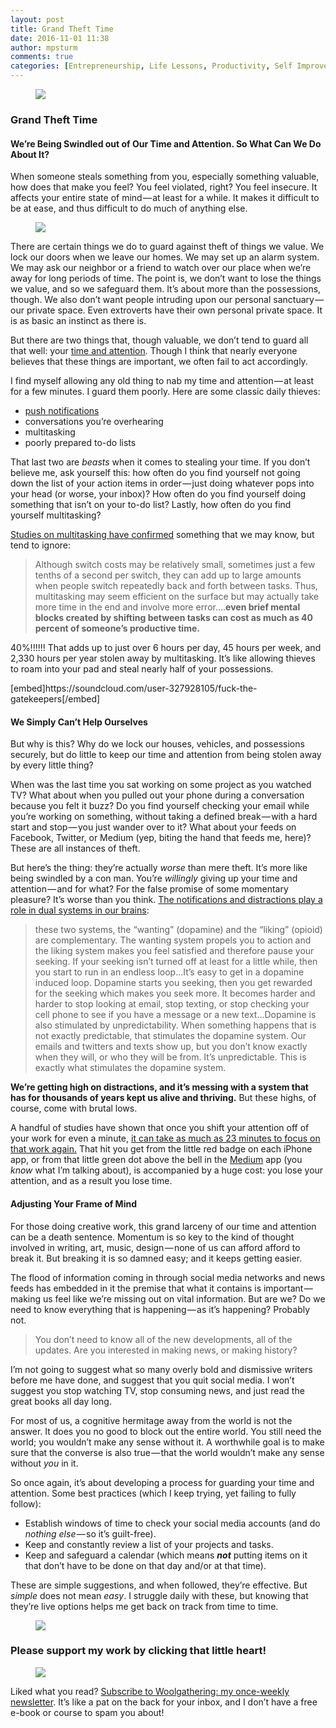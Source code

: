```yaml
---
layout: post
title: Grand Theft Time
date: 2016-11-01 11:38
author: mpsturm
comments: true
categories: [Entrepreneurship, Life Lessons, Productivity, Self Improvement, Startup, Uncategorized]
---
```



<figure>

<img src="https://mikesturmblog.files.wordpress.com/2016/11/373ec-1suol7ofzskpkgwujjzyfqw.jpeg">
</figure>

<h3>Grand Theft Time</h3>
<h4>We’re Being Swindled out of Our Time and Attention. So What Can We Do About It?</h4>
<p>When someone steals something from you, especially something valuable, how does that make you feel? You feel violated, right? You feel insecure. It affects your entire state of mind — at least for a while. It makes it difficult to be at ease, and thus difficult to do much of anything else.</p>
<figure>

<a href="http://www.creatomic.co"><img src="https://mikesturmblog.files.wordpress.com/2016/11/d420c-1kcj-re293uj0yeuhhtgobw.png"></a>
</figure><p>There are certain things we do to guard against theft of things we value. We lock our doors when we leave our homes. We may set up an alarm system. We may ask our neighbor or a friend to watch over our place when we’re away for long periods of time. The point is, we don’t want to lose the things we value, and so we safeguard them. It’s about more than the possessions, though. We also don’t want people intruding upon our personal sanctuary — our private space. Even extroverts have their own personal private space. It is as basic an instinct as there is.</p>
<p>But there are two things that, though valuable, we don’t tend to guard all that well: your <a href="http://www.merlinmann.com/media/tag/time-attention" target="_blank">time and attention</a>. Though I think that nearly everyone believes that these things are important, we often fail to act accordingly.</p>
<p>I find myself allowing any old thing to nab my time and attention — at least for a few minutes. I guard them poorly. Here are some classic daily thieves:</p>
<ul>
<li><a href="https://hbr.org/2015/07/just-hearing-your-phone-buzz-hurts-your-productivity" target="_blank">push notifications</a></li>
<li>conversations you’re overhearing</li>
<li>multitasking</li>
<li>poorly prepared to-do lists</li>
</ul>
<p>That last two are <em>beasts </em>when it comes to stealing your time. If you don’t believe me, ask yourself this: how often do you find yourself not going down the list of your action items in order — just doing whatever pops into your head (or worse, your inbox)? How often do you find yourself doing something that isn’t on your to-do list? Lastly, how often do you find yourself multitasking?</p>
<p><a href="http://www.apa.org/research/action/multitask.aspx" target="_blank">Studies on multitasking have confirmed</a> something that we may know, but tend to ignore:</p>
<blockquote>Although switch costs may be relatively small, sometimes just a few tenths of a second per switch, they can add up to large amounts when people switch repeatedly back and forth between tasks. Thus, multitasking may seem efficient on the surface but may actually take more time in the end and involve more error….<strong>even brief mental blocks created by shifting between tasks can cost as much as 40 percent of someone’s productive time.</strong>
</blockquote>
<p>40%!!!!!! That adds up to just over 6 hours per day, 45 hours per week, and 2,330 hours per year stolen away by multitasking. It’s like allowing thieves to roam into your pad and steal nearly half of your possessions.</p>
[embed]https://soundcloud.com/user-327928105/fuck-the-gatekeepers[/embed]
<h4>We Simply Can’t Help Ourselves</h4>
<p>But why is this? Why do we lock our houses, vehicles, and possessions securely, but do little to keep our time and attention from being stolen away by every little thing?</p>
<p>When was the last time you sat working on some project as you watched TV? What about when you pulled out your phone during a conversation because you felt it buzz? Do you find yourself checking your email while you’re working on something, without taking a defined break — with a hard start and stop — you just wander over to it? What about your feeds on Facebook, Twitter, or Medium (yep, biting the hand that feeds me, here)? These are all instances of theft.</p>
<p>But here’s the thing: they’re actually <em>worse</em> than mere theft. It’s more like being swindled by a con man. You’re <em>willingly</em> giving up your time and attention — and for what? For the false promise of some momentary pleasure? It’s worse than you think. <a href="https://www.psychologytoday.com/blog/brain-wise/201209/why-were-all-addicted-texts-twitter-and-google" target="_blank">The notifications and distractions play a role in dual systems in our brains</a>:</p>
<blockquote>these two systems, the “wanting” (dopamine) and the “liking” (opioid) are complementary. The wanting system propels you to action and the liking system makes you feel satisfied and therefore pause your seeking. If your seeking isn’t turned off at least for a little while, then you start to run in an endless loop…It’s easy to get in a dopamine induced loop. Dopamine starts you seeking, then you get rewarded for the seeking which makes you seek more. It becomes harder and harder to stop looking at email, stop texting, or stop checking your cell phone to see if you have a message or a new text…Dopamine is also stimulated by unpredictability. When something happens that is not exactly predictable, that stimulates the dopamine system. Our emails and twitters and texts show up, but you don’t know exactly when they will, or who they will be from. It’s unpredictable. This is exactly what stimulates the dopamine system.</blockquote>
<p><strong>We’re getting high on distractions, and it’s messing with a system that has for thousands of years kept us alive and thriving.</strong> But these highs, of course, come with brutal lows.</p>
<p>A handful of studies have shown that once you shift your attention off of your work for even a minute, <a href="https://www.yast.com/time_management/science-task-interruption-time-management/" target="_blank">it can take as much as 23 minutes to focus on that work again.</a> That hit you get from the little red badge on each iPhone app, or from that little green dot above the bell in the <a href="https://medium.com/u/504c7870fdb6" target="_blank">Medium</a> app (you <em>know</em> what I’m talking about), is accompanied by a huge cost: you lose your attention, and as a result you lose time.</p>
<h4>Adjusting Your Frame of Mind</h4>
<p>For those doing creative work, this grand larceny of our time and attention can be a death sentence. Momentum is so key to the kind of thought involved in writing, art, music, design — none of us can afford afford to break it. But breaking it is so damned easy; and it keeps getting easier.</p>
<p>The flood of information coming in through social media networks and news feeds has embedded in it the premise that what it contains is important — making us feel like we’re missing out on vital information. But are we? Do we need to know everything that is happening — as it’s happening? Probably not.</p>
<blockquote>You don’t need to know all of the new developments, all of the updates. Are you interested in making news, or making history?</blockquote>
<p>I’m not going to suggest what so many overly bold and dismissive writers before me have done, and suggest that you quit social media. I won’t suggest you stop watching TV, stop consuming news, and just read the great books all day long.</p>
<p>For most of us, a cognitive hermitage away from the world is not the answer. It does you no good to block out the entire world. You still need the world; you wouldn’t make any sense without it. A worthwhile goal is to make sure that the converse is also true — that the world wouldn’t make any sense without <em>you</em> in it.</p>
<p>So once again, it’s about developing a process for guarding your time and attention. Some best practices (which I keep trying, yet failing to fully follow):</p>
<ul>
<li>Establish windows of time to check your social media accounts (and do <em>nothing else</em> — so it’s guilt-free).</li>
<li>Keep and constantly review a list of your projects and tasks.</li>
<li>Keep and safeguard a calendar (which means <strong><em>not</em></strong> putting items on it that don’t have to be done on that day and/or at that time).</li>
</ul>
<p>These are simple suggestions, and when followed, they’re effective. But <em>simple </em>does not mean <em>easy</em>. I struggle daily with these, but knowing that they’re live options helps me get back on track from time to time.</p>
<figure>

<a href="http://www.mediumgrowthguide.com"><img src="https://mikesturmblog.files.wordpress.com/2016/11/7697a-1ewx-uqtvrnds_fuuyjbh9w.png"></a>
</figure><h3>Please support my work by clicking that little heart!</h3>
<figure>

<img src="https://mikesturmblog.files.wordpress.com/2016/11/f7c35-11k_mz7izvjat3v55rtscra.jpeg">
</figure><p>Liked what you read? <a href="http://tinyletter.com/mike_sturm" target="_blank">Subscribe to Woolgathering: my once-weekly newsletter</a>. It’s like a pat on the back for your inbox, and I don’t have a free e-book or course to spam you about!</p>


